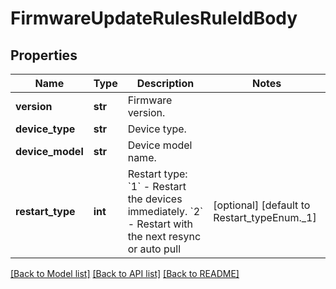 # FirmwareUpdateRulesRuleIdBody

## Properties
Name | Type | Description | Notes
------------ | ------------- | ------------- | -------------
**version** | **str** | Firmware version. | 
**device_type** | **str** | Device type. | 
**device_model** | **str** | Device model name. | 
**restart_type** | **int** | Restart type: &#x60;1&#x60; - Restart the devices immediately. &#x60;2&#x60; - Restart with the next resync or auto pull | [optional] [default to Restart_typeEnum._1]

[[Back to Model list]](../README.md#documentation-for-models) [[Back to API list]](../README.md#documentation-for-api-endpoints) [[Back to README]](../README.md)

